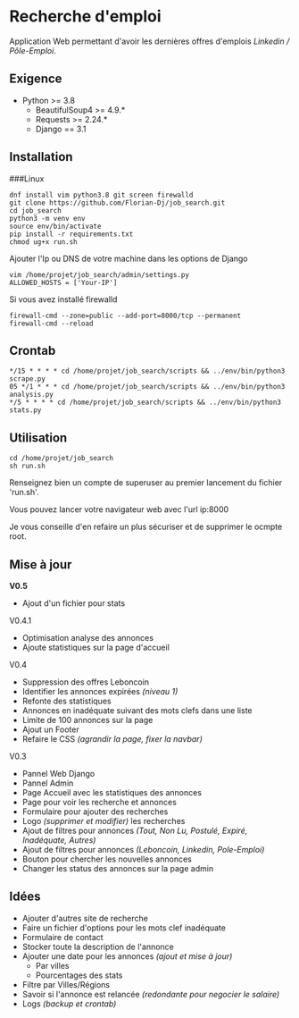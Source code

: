 # Recherche d'emploi
Application Web permettant d'avoir les dernières offres d'emplois *Linkedin / Pôle-Emploi*.

## Exigence
- Python >= 3.8
    - BeautifulSoup4 >= 4.9.*
    - Requests >= 2.24.*
    - Django == 3.1

## Installation

###Linux
```
dnf install vim python3.8 git screen firewalld
git clone https://github.com/Florian-Dj/job_search.git
cd job_search
python3 -m venv env
source env/bin/activate
pip install -r requirements.txt
chmod ug+x run.sh
```
Ajouter l'Ip ou DNS de votre machine dans les options de Django
```
vim /home/projet/job_search/admin/settings.py
ALLOWED_HOSTS = ['Your-IP']
```
Si vous avez installé firewalld
```
firewall-cmd --zone=public --add-port=8000/tcp --permanent
firewall-cmd --reload
```

## Crontab
```
*/15 * * * * cd /home/projet/job_search/scripts && ../env/bin/python3 scrape.py
05 */1 * * * cd /home/projet/job_search/scripts && ../env/bin/python3 analysis.py
*/5 * * * * cd /home/projet/job_search/scripts && ../env/bin/python3 stats.py
```

## Utilisation
```
cd /home/projet/job_search
sh run.sh
```

Renseignez bien un compte de superuser au premier lancement du fichier 'run.sh'.

Vous pouvez lancer votre navigateur web avec l'url ip:8000

Je vous conseille d'en refaire un plus sécuriser et de supprimer le ocmpte root.

## Mise à jour
**V0.5**
- Ajout d'un fichier pour stats

V0.4.1
- Optimisation analyse des annonces
- Ajoute statistiques sur la page d'accueil

V0.4
- Suppression des offres Leboncoin
- Identifier les annonces expirées *(niveau 1)*
- Refonte des statistiques
- Annonces en inadéquate suivant des mots clefs dans une liste
- Limite de 100 annonces sur la page
- Ajout un Footer
- Refaire le CSS *(agrandir la page, fixer la navbar)*

V0.3
- Pannel Web Django
- Pannel Admin
- Page Accueil avec les statistiques des annonces
- Page pour voir les recherche et annonces
- Formulaire pour ajouter des recherches
- Logo *(supprimer et modifier)* les recherches
- Ajout de filtres pour annonces  *(Tout, Non Lu, Postulé, Expiré, Inadéquate, Autres)*
- Ajout de filtres pour annonces *(Leboncoin, Linkedin, Pole-Emploi)*
- Bouton pour chercher les nouvelles annonces
- Changer les status des annonces sur la page admin

## Idées
- Ajouter d'autres site de recherche
- Faire un fichier d'options pour les mots clef inadéquate
- Formulaire de contact
- Stocker toute la description de l'annonce
- Ajouter une date pour les annonces *(ajout et mise à jour)*
    - Par villes
    - Pourcentages des stats
- Filtre par Villes/Régions
- Savoir si l'annonce est relancée *(redondante pour negocier le salaire)*
- Logs *(backup et crontab)*
